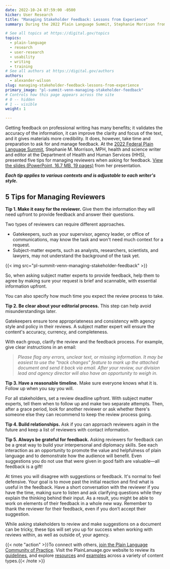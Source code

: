 ```yaml
---
date: 2022-10-24 07:59:00 -0500
kicker: User Research
title: "Managing Stakeholder Feedback: Lessons from Experience"
summary: During the 2022 Plain Language Summit, Stephanie Morrison from the Department of Health and Human Services provided five tips for managing reviewers when asking for feedback.

# See all topics at https://digital.gov/topics
topics:
  - plain-language
  - research
  - user-research
  - usability
  - writing
  - training
# See all authors at https://digital.gov/authors
authors:
  - alexander-wilson
slug: managing-stakeholder-feedback-lessons-from-experience
primary_image: "pl-summit-venn-managing-stakeholder-feedback"
# Controls how this page appears across the site
# 0 -- hidden
# 1 -- visible
weight: 1

---
```


Getting feedback on professional writing has many benefits; it validates the accuracy of the information, it can improve the clarity and focus of the text, and it gives materials more credibility. It does, however, take time and preparation to ask for and manage feedback. At the [2022 Federal Plain Language Summit](https://digital.gov/event/2022/08/24/2022-federal-plain-language-summit/), Stephanie M. Morrison, MPH, health and science writer and editor at the Department of Health and Human Services (HHS), presented five tips for managing reviewers when asking for feedback. [View the slides (PowerPoint, 16.7 MB, 19 pages)](https://view.officeapps.live.com/op/view.aspx?src=https%3A%2F%2Fdigital.gov%2Ffiles%2Fplain-language-summit-managing-stakeholder-feedback-lessons-from-experience.pptx&wdOrigin=BROWSELINK) from her presentation.

***Each tip applies to various contexts and is adjustable to each writer's style.***

## 5 Tips for Managing Reviewers

**Tip 1. Make it easy for the reviewer.** Give them the information they will need upfront to provide feedback and answer their questions.

Two types of reviewers can require different approaches. 

* Gatekeepers, such as your supervisor, agency leader, or office of communications, may know the task and won't need much context for a request.
* Subject-matter experts, such as analysts, researchers, scientists, and lawyers, may not understand the background of the task yet.

{{< img src="pl-summit-venn-managing-stakeholder-feedback" >}}

So, when asking subject matter experts to provide feedback, help them to agree by making sure your request is brief and scannable, with essential information upfront. 

You can also specify how much time you expect the review process to take.

**Tip 2. Be clear about your editorial process.** This step can help avoid misunderstandings later.

Gatekeepers ensure tone appropriateness and consistency with agency style and policy in their reviews. A subject matter expert will ensure the content's accuracy, currency, and completeness. 

With each group, clarify the review and the feedback process. For example, give clear instructions in an email:

> _Please flag any errors, unclear text, or missing information. It may be easiest to use the "track changes" feature to mark up the attached document and send it back via email. After your review, our division lead and agency director will also have an opportunity to weigh in._

**Tip 3. Have a reasonable timeline.** Make sure everyone knows what it is. Follow up when you say you will.

For all stakeholders, set a review deadline upfront. With subject matter experts, tell them when to follow up and make two separate attempts. Then, after a grace period, look for another reviewer or ask whether there's someone else they can recommend to keep the review process going.

**Tip 4. Build relationships.** Ask if you can approach reviewers again in the future and keep a list of reviewers with contact information.

**Tip 5. Always be grateful for feedback.** Asking reviewers for feedback can be a great way to build your interpersonal and diplomacy skills. See each interaction as an opportunity to promote the value and helpfulness of plain language and to demonstrate how the audience will benefit. Even suggestions you do not use that were given in good faith are valuable—all feedback is a gift!

At times you will disagree with suggestions or feedback. It's normal to feel defensive. Your goal is to move past the initial reaction and find what is useful in the feedback. Have a short conversation with the reviewer if you have the time, making sure to listen and ask clarifying questions while they explain the thinking behind their input. As a result, you might be able to work on elements of their feedback in a whole new way. Remember to thank the reviewer for their feedback, even if you don’t accept their suggestion.

While asking stakeholders to review and make suggestions on a document can be tricky, these tips will set you up for success when working with reviews within, as well as outside of, your agency.

{{< note "action" >}}To connect with others, [join the Plain Language Community of Practice](https://digital.gov/communities/plain-language/). Visit the PlainLanuage.gov website to review its [guidelines](https://www.plainlanguage.gov/guidelines/), and explore [resources](https://www.plainlanguage.gov/resources/) and [examples](https://www.plainlanguage.gov/examples/) across a variety of content types.{{< /note >}}
